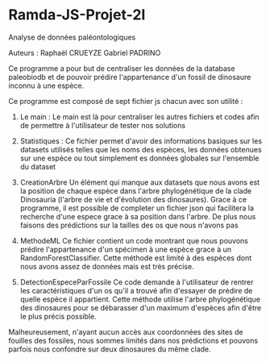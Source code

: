 # Ramda-JS-Projet-2I
Analyse de données paléontologiques 

Auteurs : Raphaël CRUEYZE
          Gabriel PADRINO

Ce programme a pour but de centraliser les données de la database paleobiodb et de pouvoir prédire l'appartenance d'un fossil de dinosaure inconnu à une espèce.

Ce programme est composé de sept fichier js chacun avec son utilité : 

1. Le main :
   Le main est là pour centraliser les autres fichiers et codes afin de permettre à l'utilisateur de tester nos solutions

2. Statistiques :
   Ce fichier permet d'avoir des informations basiques sur les datasets utilisés telles que les noms des espèces, les données obtenues sur une espèce ou tout simplement es données globales sur l'ensemble du dataset

3. CreationArbre
   Un élément qui manque aux datasets que nous avons est la position de chaque espèce dans l'arbre phylogénétique de la clade Dinosauria (l'arbre de vie et d'évolution des dinosaures). Grace à ce programme, il est possible de completer un fichier json qui facilitera la recherche d'une espece grace à sa position dans l'arbre. De plus nous faisons des prédictions sur la tailles des os que nous n'avons pas

4. MethodeML
     Ce fichier contient un code montrant que nous pouvons prédire l'appartenance d'un spécimen à une espèce grace à un RandomForestClassifier. Cette méthode est limité à des espèces dont nous avons assez de données mais est très précise.

5. DetectionEspeceParFossile
     Ce code demande à l'utilisateur de rentrer les caractéristiques d'un os qu'il a trouvé afin d'essayer de prédire de quelle espèce il appartient. Cette méthode utilise l'arbre phylogénétique des dinosaures pour se débarasser d'un maximum d'espèces afin d'être le plus précis possible.

Malheureusement, n'ayant aucun accès aux coordonnées des sites de fouilles des fossiles, nous sommes limités dans nos prédictions et pouvons parfois nous confondre sur deux dinosaures du même clade.
